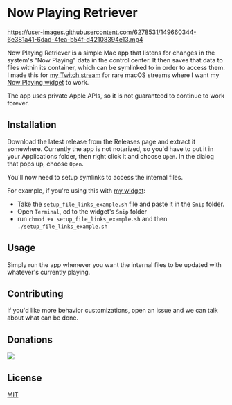 # Now Playing Retriever

https://user-images.githubusercontent.com/6278531/149660344-6e381a41-6dad-4fea-b54f-d42108394e13.mp4

Now Playing Retriever is a simple Mac app that listens for changes in the system's "Now Playing" data in the control center.
It then saves that data to files within its container, which can be symlinked to in order to access them.
I made this for [my Twitch stream](https://twitch.tv/furiousgallus) for rare macOS streams where I want my [Now Playing widget](https://github.com/adarhef/NowPlaying) to work.

The app uses private Apple APIs, so it is not guaranteed to continue to work forever.

## Installation

Download the latest release from the Releases page and extract it somewhere.
Currently the app is not notarized, so you'd have to put it in your Applications folder, then right click it and choose `Open`.
In the dialog that pops up, choose `Open`.

You'll now need to setup symlinks to access the internal files.

For example, if you're using this with [my widget](https://github.com/adarhef/NowPlaying):
* Take the `setup_file_links_example.sh` file and paste it in the `Snip` folder.
* Open `Terminal`, cd to the widget's `Snip` folder
* run `chmod +x setup_file_links_example.sh` and then `./setup_file_links_example.sh`

## Usage

Simply run the app whenever you want the internal files to be updated with whatever's currently playing.

## Contributing

If you'd like more behavior customizations, open an issue and we can talk about what can be done.

## Donations

[![](https://www.paypalobjects.com/en_US/IL/i/btn/btn_donateCC_LG.gif)](https://www.paypal.com/donate/?hosted_button_id=2C294FLX63PDQ)

## License
[MIT](https://choosealicense.com/licenses/mit/)
